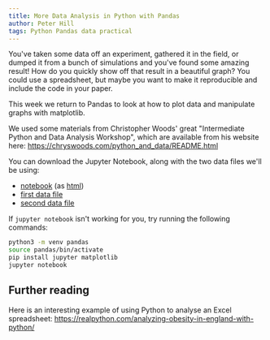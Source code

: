 ```yaml
---
title: More Data Analysis in Python with Pandas
author: Peter Hill
tags: Python Pandas data practical
---
```


You've taken some data off an experiment, gathered it in the field, or
dumped it from a bunch of simulations and you've found some amazing
result! How do you quickly show off that result in a beautiful graph?
You could use a spreadsheet, but maybe you want to make it
reproducible and include the code in your paper.

This week we return to Pandas to look at how to plot data and
manipulate graphs with matplotlib.

We used some materials from Christopher Woods' great "Intermediate
Python and Data Analysis Workshop", which are available from his
website here: <https://chryswoods.com/python_and_data/README.html>

You can download the Jupyter Notebook, along with the two data files
we'll be using:

- [notebook](/pandas_files/pandas.ipynb) (as
  [html](/pandas_files/pandas.html))
- [first data file](/pandas_files/city_pop.csv)
- [second data file](/pandas_files/cetml1659on.datpandas_files/cetml1659on.dat)

If `jupyter notebook` isn't working for you, try running the following
commands:

```bash
python3 -m venv pandas
source pandas/bin/activate
pip install jupyter matplotlib
jupyter notebook
```

## Further reading

Here is an interesting example of using Python to analyse an Excel
spreadsheet:
<https://realpython.com/analyzing-obesity-in-england-with-python/>

